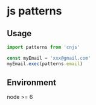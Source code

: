 # js patterns

## Usage

```javascript
import patterns from 'cnjs'

const myEmail = 'xxx@gmail.com'
myEmail.exec(patterns.email)
```

## Environment

node >= 6